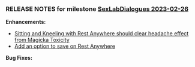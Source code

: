 ### RELEASE NOTES for milestone [SexLabDialogues 2023-02-26](https://github.com/SkyrimLL/Skyrim/milestone/7?closed=1) 
**Enhancements:** 
- [Sitting and Kneeling with Rest Anywhere should clear headache effect from Magicka Toxicity](https://github.com/SkyrimLL/Skyrim/issues/48)
- [Add an option to save on Rest Anywhere](https://github.com/SkyrimLL/Skyrim/issues/47)

**Bug Fixes:** 

